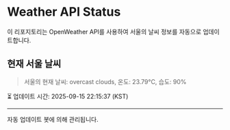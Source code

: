 
# Weather API Status

이 리포지토리는 OpenWeather API를 사용하여 서울의 날씨 정보를 자동으로 업데이트합니다.

## 현재 서울 날씨
> 서울의 현재 날씨: overcast clouds, 온도: 23.79°C, 습도: 90%

⏳ 업데이트 시간: 2025-09-15 22:15:37 (KST)

---
자동 업데이트 봇에 의해 관리됩니다.
